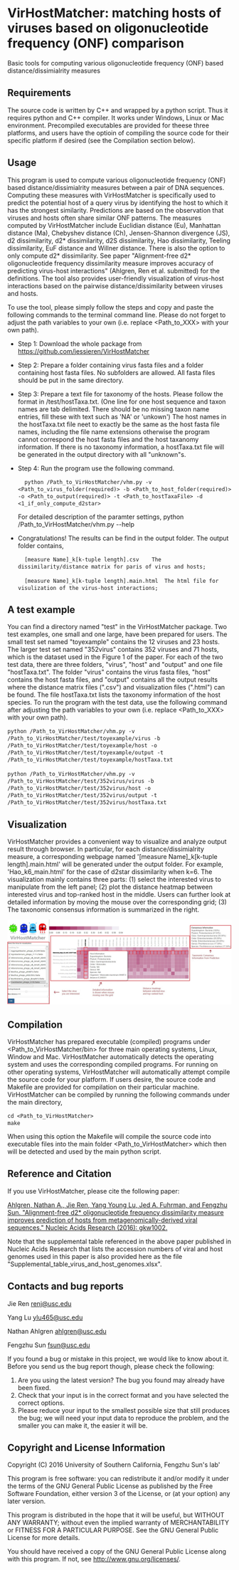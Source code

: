 VirHostMatcher: matching hosts of viruses based on oligonucleotide frequency (ONF) comparison
===========

Basic tools for computing various oligonucleotide frequency (ONF) based distance/dissimialrity measures


Requirements
---------------

The source code is written by C++ and wrapped by a python script. Thus it requires python and C++ compiler. It works under Windows, Linux or Mac environment. Precompiled executables are provided for theese three platforms, and users have the optioin of compiling the source code for their specific platform if desired (see the Compilation section below).


Usage
---------------

This program is used to compute various oligonucleotide frequency (ONF) based distance/dissimialrity measures between a pair of DNA sequences. Computing these measures with VirHostMatcher is specifically used to predict the potential host of a query virus by identifying the host to which it has the strongest similarity. Predictions are based on the observation that viruses and hosts often share similar ONF patterns. The measures computed by VirHostMatcher include Euclidian distance (Eu), Manhattan distance (Ma), Chebyshev distance (Ch), Jensen-Shannon divergence (JS), d2 dissimilarity, d2\* dissimilarity, d2S dissimilarity, Hao dissimilarity, Teeling dissimilarity, EuF distance and Willner distance. There is also the option to only compute d2* dissimilarity. See paper "Alignment-free d2\* oligonucleotide frequency dissimilarity measure improves accuracy of predicting virus-host interactions" (Ahlgren, Ren et al. submitted) for the definitions. The tool also provides user-friendly visualization of virus-host interactions based on the pairwise distance/dissimilarity between viruses and hosts. 

To use the tool, please simply follow the steps and copy and paste the following commands to the terminal command line. Please do not forget to adjust the path variables to your own (i.e. replace \<Path_to_XXX\> with your own path). 

* Step 1: Download the whole package from https://github.com/jessieren/VirHostMatcher 

* Step 2: Prepare a folder containing virus fasta files and a folder containing host fasta files. No subfolders are allowed. All fasta files should be put in the same directory.

* Step 3: Prepare a text file for taxonomy of the hosts. Please follow the format in /test/hostTaxa.txt. (One line for one host sequence and taxon names are tab delimited. There should be no missing taxon name entries, fill these with text such as 'NA' or 'unkown') The host names in the hostTaxa.txt file neet to exactly be the same as the host fasta file names, including the file name extensions otherwise the program cannot correspond the host fasta files and the host taxanomy information. 
	If there is no taxonomy information, a hostTaxa.txt file will be generated in the output directory with all "unknown"s.
    
* Step 4: Run the program use the following command. 

		python /Path_to_VirHostMatcher/vhm.py -v <Path_to_virus_folder(required)> -b <Path_to_host_folder(required)> -o <Path_to_output(required)> -t <Path_to_hostTaxaFile> -d <1_if_only_compute_d2star>

	For detailed description of the paramter settings,
		python /Path_to_VirHostMatcher/vhm.py --help 

* Congratulations! The results can be find in the output folder. The output folder contains,

		[measure Name]_k[k-tuple length].csv	The dissimilarity/distance matrix for paris of virus and hosts;

		[measure Name]_k[k-tuple length].main.html	The html file for visulization of the virus-host interactions;

	

A test example
---------------

You can find a directory named "test" in the VirHostMatcher package. Two test examples, one small and one large, have been prepared for users. The small test set named "toyexample" contains the 12 viruses and 23 hosts. The larger test set named "352virus" contains 352 viruses and 71 hosts, which is the dataset used in the Figure 1 of the paper. 
For each of the two test data, there are three folders, "virus", "host" and "output" and one file "hostTaxa.txt". 
The folder "virus" contains the virus fasta files, "host" contains the host fasta files, and "output" contains all the output results where the distance matrix files (".csv") and visualization files (".html") can be found. The file hostTaxa.txt lists the taxonomy information of the host species. To run the program with the test data, use the following command after adjusting the path variables to your own (i.e. replace \<Path_to_XXX\> with your own path). 
  
	python /Path_to_VirHostMatcher/vhm.py -v /Path_to_VirHostMatcher/test/toyexample/virus -b /Path_to_VirHostMatcher/test/toyexample/host -o /Path_to_VirHostMatcher/test/toyexample/output -t /Path_to_VirHostMatcher/test/toyexample/hostTaxa.txt
  
	python /Path_to_VirHostMatcher/vhm.py -v /Path_to_VirHostMatcher/test/352virus/virus -b /Path_to_VirHostMatcher/test/352virus/host -o /Path_to_VirHostMatcher/test/352virus/output -t /Path_to_VirHostMatcher/test/352virus/hostTaxa.txt


Visualization
---------------

VirHostMatcher provides a convenient way to visualize and analyze output result through browser. In particular, for each distance/dissimialrity measure, a corresponding webpage named '[measure Name]_k[k-tuple length].main.html' will be generated under the output folder. For example, 'Hao_k6_main.html' for the case of d2star dissimilarity when k=6. The visualization mainly contains three parts: (1) select the interested virus to manipulate from the left panel; (2) plot the distance heatmap between interested virus and top-ranked host in the middle. Users can further look at detailed information by moving the mouse over the corresponding grid; (3) The taxonomic consensus information is summarized in the right. 

<p align="center">
  <img src="snapshot.jpg"/>
</p>
	

Compilation
------------
VirHostMatcher has prepared executable (compiled) programs under \<Path_to_VirHostMatcher/bin\> for three main operating systems, Linux, Window and Mac. VirHostMatcher automatically detects the operating system and uses the corresponding compiled programs. 
For running on other operating systems, VirHostMatcher will automatically attempt compile the source code for your platform.
If users desire, the source code and Makefile are provided for compilation on their particular machine. VirHostMatcher can be compiled by running the following commands under the main directory,
  
	cd <Path_to_VirHostMatcher>
	make
  
When using this option the Makefile will compile the source code into executable files into the main folder \<Path_to_VirHostMatcher\> which then will be detected and used by the main python script.



Reference and Citation
------------
If you use VirHostMatcher, please cite the following paper:

[Ahlgren, Nathan A., Jie Ren, Yang Young Lu, Jed A. Fuhrman, and Fengzhu Sun. "Alignment-free d2* oligonucleotide frequency dissimilarity measure improves prediction of hosts from metagenomically-derived viral sequences." Nucleic Acids Research (2016): gkw1002.](https://academic.oup.com/nar/article/45/1/39/2605663/Alignment-free-d-2-oligonucleotide-frequency)

Note that the supplemental table referenced in the above paper published in Nucleic Acids Research that lists the accession numbers of viral and host genomes used in this paper is also provided here as the file "Supplemental_table_virus_and_host_genomes.xlsx".


Contacts and bug reports
------------------------
Jie Ren
renj@usc.edu

Yang Lu
ylu465@usc.edu 

Nathan Ahlgren
ahlgren@usc.edu 

Fengzhu Sun
fsun@usc.edu

If you found a bug or mistake in this project, we would like to know about it.
Before you send us the bug report though, please check the following:

1. Are you using the latest version? The bug you found may already have been
fixed.
2. Check that your input is in the correct format and you have selected the
correct options.
3. Please reduce your input to the smallest possible size that still produces
the bug; we will need your input data to reproduce the problem, and the
smaller you can make it, the easier it will be.


Copyright and License Information
---------------------------------
Copyright (C) 2016 University of Southern California, Fengzhu Sun's lab'

This program is free software: you can redistribute it and/or modify it under
the terms of the GNU General Public License as published by the Free Software
Foundation, either version 3 of the License, or (at your option) any later
version.

This program is distributed in the hope that it will be useful, but WITHOUT
ANY WARRANTY; without even the implied warranty of MERCHANTABILITY or FITNESS
FOR A PARTICULAR PURPOSE. See the GNU General Public License for more details.

You should have received a copy of the GNU General Public License along with
this program. If not, see http://www.gnu.org/licenses/.
